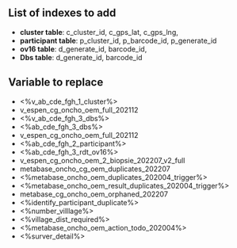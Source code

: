## List of indexes to add

- **cluster table**: c_cluster_id, c_gps_lat, c_gps_lng,
- **participant table**: p_cluster_id, p_barcode_id, p_generate_id
- **ov16 table**: d_generate_id, barcode_id,
- **Dbs table**: d_generate_id, barcode_id

## Variable to replace

- <%v_ab_cde_fgh_1_cluster%>
- v_espen_cg_oncho_oem_full_202112
- <%v_ab_cde_fgh_3_dbs%>
- <%ab_cde_fgh_3_dbs%>
- v_espen_cg_oncho_oem_full_202112
- <%ab_cde_fgh_2_participant%>
- <%ab_cde_fgh_3_rdt_ov16%>
- v_espen_cg_oncho_oem_2_biopsie_202207_v2_full
- metabase_oncho_cg_oem_duplicates_202207
- <%metabase_oncho_oem_duplicates_202004_trigger%>
- <%metabase_oncho_oem_result_duplicates_202004_trigger%>
- metabase_cg_oncho_oem_orphaned_202207
- <%identify_participant_duplicate%>
- <%number_villlage%>
- <%village_dist_required%>
- <%metabase_oncho_oem_action_todo_202004%>
- <%surver_detail%>
